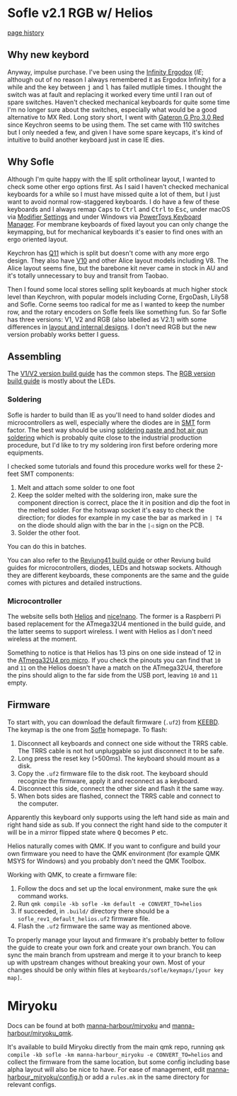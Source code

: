 # Sofle v2.1 RGB w/ Helios

[page history](https://github.com/chadluo/uses/commits/main/sofle-helios.md)

## Why new keybord

Anyway, impulse purchase. I've been using the [Infinity Ergodox](https://deskthority.net/wiki/Infinity_ErgoDox) (_IE_;
although out of no reason I always remembered it as Ergodox Infinity) for a while and the key between <kbd>j</kbd> and
<kbd>l</kbd> has failed mutliple times. I thought the switch was at fault and replacing it worked every time until I ran
out of spare switches. Haven't checked mechanical keyboards for quite some time I'm no longer sure about the switches,
especially what would be a good alternative to MX Red. Long story short, I went with [Gateron G Pro 3.0
Red](https://www.gateron.co/products/gateron-g-pro-3-0-switch-set) since Keychron seems to be using them. The set came
with 110 switches but I only needed a few, and given I have some spare keycaps, it's kind of intuitive to build another
keyboard just in case IE dies.

## Why Sofle

Although I'm quite happy with the IE split ortholinear layout, I wanted to check some other ergo options first. As I
said I haven't checked mechanical keyboards for a while so I must have missed quite a lot of them, but I just want to
avoid normal row-staggered keyboards. I do have a few of these keyboards and I always remap <kbd>Caps</kbd> to
<kbd>Ctrl</kbd> and <kbd>Ctrl</kbd> to <kbd>Esc</kbd>, under macOS via [Modifier
Settings](https://support.apple.com/en-au/guide/mac-help/mchlp1011/13.0/mac/13.0) and under Windows via [PowerToys
Keyboard Manager](https://learn.microsoft.com/en-us/windows/powertoys/keyboard-manager). For membrane keyboards of fixed
layout you can only change the keymapping, but for mechanical keyboards it's easier to find ones with an ergo oriented
layout.

Keychron has [Q11](https://keychron.com.au/products/keychron-q11-qmk-custom-mechanical-keyboard) which is split but
doesn't come with any more ergo design. They also have
[V10](https://keychron.com.au/products/keychron-v10-alice-layout-qmk-custom-mechanical-keyboard) and other Alice layout
models including V8. The Alice layout seems fine, but the barebone kit never came in stock in AU and it's totally
unnecessary to buy and transit from Taobao.

Then I found some local stores selling split keyboards at much higher stock level than Keychron, with popular models
including Corne, ErgoDash, Lily58 and Sofle. Corne seems too  radical for me as I wanted to keep the number row, and the
rotary encoders on Sofle feels like something fun. So far Sofle has three versions: V1, V2 and RGB (also labelled as
V2.1) with some differences in [layout and internal designs](https://josefadamcik.github.io/SofleKeyboard/#versions). I
don't need RGB but the new version probably works better I guess.

## Assembling

The [V1/V2 version build guide](https://josefadamcik.github.io/SofleKeyboard/build_guide.html) has the common steps. The
[RGB version build guide](https://josefadamcik.github.io/SofleKeyboard/build_guide_rgb.html) is mostly about the LEDs.

### Soldering

Sofle is harder to build than IE as you'll need to hand solder diodes and microcontrollers as well, especially where the
diodes are in [SMT](https://en.wikipedia.org/wiki/Surface-mount_technology) form factor. The best way should be using
[soldering paste and hot air gun soldering](https://www.youtube.com/watch?v=yNOGEtqn85o) which is probably quite close
to the industrial production procedure, but I'd like to try my soldering iron first before ordering more equipments.

I checked some tutorials and found this procedure works well for these 2-feet SMT components:

1. Melt and attach some solder to one foot
2. Keep the solder melted with the soldering iron, make sure the component direction is correct, place the it in
   position and dip the foot in the melted solder. For the hotswap socket it's easy to check the direction; for diodes
   for example in my case the bar as marked in `| T4` on the diode should align with the bar in the `|◁` sign on the
   PCB.
3. Solder the other foot.

You can do this in batches.

You can also refer to the [Reviung41 build guide](https://reviung.com/build-guide/391/) or other Reviung build guides
for microcontrollers, diodes, LEDs and hotswap sockets. Although they are different keyboards, these components are the
same and the guide comes with pictures and detailed instructions.

### Microcontroller

The website sells both [Helios](https://github.com/0xCB-dev/0xCB-Helios) and
[nice!nano](https://nicekeyboards.com/nice-nano/). The former is a Raspberri Pi based replacement for the ATmega32U4
mentioned in the build guide, and the latter seems to support wireless. I went with Helios as I don't need wireless at
the moment.

Something to notice is that Helios has 13 pins on one side instead of 12 in the [ATmega32U4 pro
micro](https://www.sparkfun.com/products/12640). If you check the pinouts you can find that `10` and `11` on the Helios
doesn't have a match on the ATmega32U4, therefore the pins should align to the far side from the USB port, leaving `10`
and `11` empty.

## Firmware

To start with, you can download the default firmware (`.uf2`) from [KEEBD](https://docs.keebd.com/firmware/). The keymap
is the one from [Sofle](https://github.com/josefadamcik/SofleKeyboard) homepage. To flash:

1. Disconnect all keyboards and connect one side without the TRRS cable. The TRRS cable is not hot unpluggable so just
   disconnect it to be safe.
2. Long press the reset key (>500ms). The keyboard should mount as a disk.
3. Copy the `.uf2` firmware file to the disk root. The keyboard should recognize the firmware, apply it and reconnect as
   a keyboard.
4. Disconnect this side, connect the other side and flash it the same way.
5. When bots sides are flashed, connect the TRRS cable and connect to the computer.

Apparently this keyboard only supports using the left hand side as main and right hand side as sub. If you connect the
right hand side to the computer it will be in a mirror flipped state where <kbd>Q</kbd> becomes <kbd>P</kbd> etc.

Helios naturally comes with QMK. If you want to configure and build your own firmware you need to have the QMK
environment (for example QMK MSYS for Windows) and you probably don't need the QMK Toolbox.

Working with QMK, to create a firmware file:

1. Follow the docs and set up the local environment, make sure the `qmk` command works.
2. Run `qmk compile -kb sofle -km default -e CONVERT_TO=helios`
3. If succeeded, in `.build/` directory there should be a `sofle_rev1_default_helios.uf2` firmware file.
4. Flash the `.uf2` firmware the same way as mentioned above.

To properly manage your layout and firmware it's probably better to follow the guide to create your own fork and create
your own branch. You can sync the main branch from upstream and merge it to your branch to keep up with upstream changes
without breaking your own. Most of your changes should be only within files at `keyboards/sofle/keymaps/[your key map]`.

# Miryoku

Docs can be found at both [manna-harbour/miryoku](https://github.com/manna-harbour/miryoku/tree/master/docs/reference)
and [manna-harbour/miryoku_qmk](https://github.com/manna-harbour/miryoku_qmk/tree/miryoku/users/manna-harbour_miryoku).

It's available to build Miryoku directly from the main qmk repo, running `qmk compile -kb sofle -km
manna-harbour_miryoku -e CONVERT_TO=helios` and collect the firmware from the same location, but some config including
base alpha layout will also be nice to have. For ease of management, edit
[manna-harbour_miryoku/config.h](https://github.com/qmk/qmk_firmware/blob/master/keyboards/sofle/keymaps/manna-harbour_miryoku/config.h)
or add a `rules.mk` in the same directory for relevant configs.